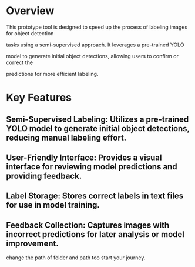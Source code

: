 # Overview

This prototype tool is designed to speed up the process of labeling images for object detection

tasks using a semi-supervised approach. It leverages a pre-trained YOLO


model to generate initial object detections, allowing users to confirm or correct the 

predictions for more efficient labeling.

# Key Features

## Semi-Supervised Labeling: Utilizes a pre-trained YOLO model to generate initial object detections, reducing manual labeling effort.
## User-Friendly Interface: Provides a visual interface for reviewing model predictions and providing feedback.
## Label Storage: Stores correct labels in text files for use in model training.
## Feedback Collection: Captures images with incorrect predictions for later analysis or model improvement.


change the path of folder and path too start your journey.
